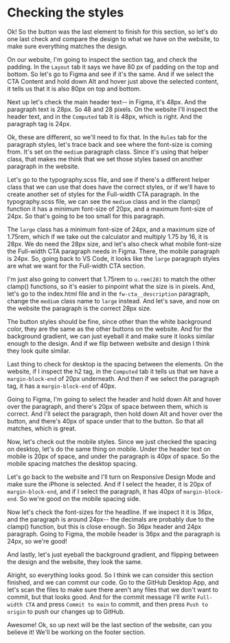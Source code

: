 # Checking the styles

Ok! So the button was the last element to finish for this section, so let's do one last check and compare the design to what we have on the website, to make sure everything matches the design.

On our website, I'm going to inspect the section tag, and check the padding. In the `Layout` tab it says we have 80 px of padding on the top and bottom. So let's go to Figma and see if it's the same. And if we select the CTA Content and hold down Alt and hover just above the selected content, it tells us that it is also 80px on top and bottom.

Next up let's check the main header text-- in Figma, it's 48px. And the paragraph text is 28px. So 48 and 28 pixels. On the website I'll inspect the header text, and in the `Computed` tab it is 48px, which is right. And the paragraph tag is 24px.

Ok, these are different, so we'll need to fix that. In the `Rules` tab for the paragraph styles, let's trace back and see where the font-size is coming from. It's set on the `medium` paragraph class. Since it's using that helper class, that makes me think that we set those styles based on another paragraph in the website.

Let's go to the typography.scss file, and see if there's a different helper class that we can use that does have the correct styles, or if we'll have to create another set of styles for the Full-width CTA paragraph. In the typography.scss file, we can see the `medium` class and in the clamp() function it has a minimum font-size of 20px, and a maximum font-size of 24px. So that's going to be too small for this paragraph.

The `large` class has a minimum font-size of 24px, and a maximum size of 1.75rem, which if we take out the calculator and multiply 1.75 by 16, it is 28px. We do need the 28px size, and let's also check what mobile font-size the Full-width CTA paragraph needs in Figma. There, the mobile paragraph is 24px. So, going back to VS Code, it looks like the `large` paragraph styles are what we want for the Full-width CTA section.

I'm just also going to convert that 1.75rem to `u.rem(28)` to match the other clamp() functions, so it's easier to pinpoint what the size is in pixels. And, let's go to the index.html file and in the `fw-cta__description` paragraph, change the `medium` class name to `large` instead. And let's save, and now on the website the paragraph is the correct 28px size.

The button styles should be fine, since other than the white background color, they are the same as the other buttons on the website. And for the background gradient, we can just eyeball it and make sure it looks similar enough to the design. And if we flip between website and design I think they look quite similar.

Last thing to check for desktop is the spacing between the elements. On the website, if I inspect the h2 tag, in the `Computed` tab it tells us that we have a `margin-block-end` of 20px underneath. And then if we select the paragraph tag, it has a `margin-block-end` of 40px.

Going to Figma, I'm going to select the header and hold down Alt and hover over the paragraph, and there's 20px of space between them, which is correct. And I'll select the paragraph, then hold down Alt and hover over the button, and there's 40px of space under that to the button. So that all matches, which is great.

Now, let's check out the mobile styles. Since we just checked the spacing on desktop, let's do the same thing on mobile. Under the header text on mobile is 20px of space, and under the paragraph is 40px of space. So the mobile spacing matches the desktop spacing.

Let's go back to the website and I'll turn on Responsive Design Mode and make sure the iPhone is selected. And if I select the header, it is 20px of `margin-block-end`, and if I select the paragraph, it has 40px of `margin-block-end`. So we're good on the mobile spacing side.

Now let's check the font-sizes for the headline. If we inspect it it is 36px, and the paragraph is around 24px-- the decimals are probably due to the clamp() function, but this is close enough. So 36px header and 24px paragraph. Going to Figma, the mobile header is 36px and the paragraph is 24px, so we're good!

And lastly, let's just eyeball the background gradient, and flipping between the design and the website, they look the same.

Alright, so everything looks good. So I think we can consider this section finished, and we can commit our code. Go to the GitHub Desktop App, and let's scan the files to make sure there aren't any files that we don't want to commit, but that looks good. And for the commit message I'll write `Full-width CTA` and press `Commit to main` to commit, and then press `Push to origin` to push our changes up to GitHub.

Awesome! Ok, so up next will be the last section of the website, can you believe it! We'll be working on the footer section.
